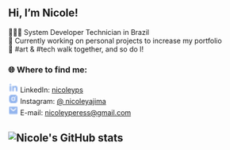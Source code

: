 ## Hi, I’m Nicole!

👩🏻‍💻 System Developer Technician in Brazil<br/>
💭 Currently working on personal projects to increase my portfolio<br/>
🎨 #art & #tech walk together, and so do I! <br/>

### 🌐 Where to find me:
<img src="./assets/linkedin-fill.png" alt="Linkedin" width="20"> LinkedIn: [nicoleyps](https://www.linkedin.com/in/nicoleyps/)  
<img src="./assets/instagram-fill.png" alt="Instagram" width="20"> Instagram: [@ nicoleyajima](https://www.instagram.com/nicoleyajima)  
<img src="./assets/mail-fill.png" alt="E-mail" width="20"> E-mail: [nicoleyperess@gmail.com](mailto:nicoleyperess@gmail.com)  

## ![Nicole's GitHub stats](https://github-readme-stats.vercel.app/api?username=nicyps&show_icons=true&theme=dracula)
